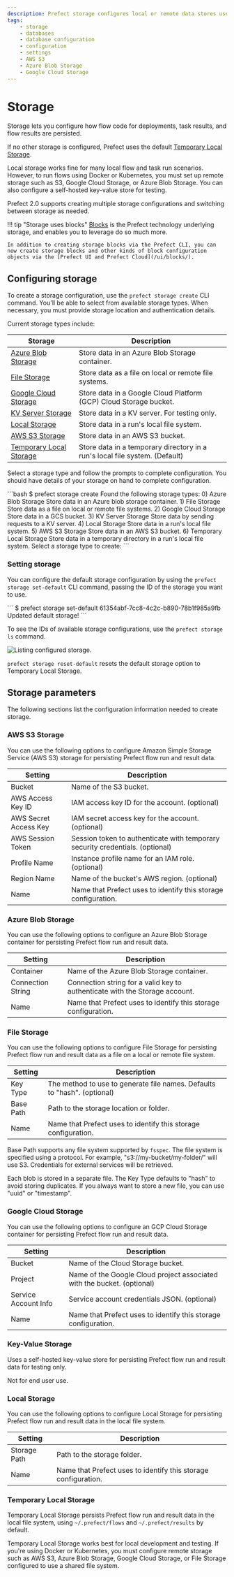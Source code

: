 ```yaml
---
description: Prefect storage configures local or remote data stores used for flow code, task results, and flow results.
tags:
    - storage
    - databases
    - database configuration
    - configuration
    - settings
    - AWS S3
    - Azure Blob Storage
    - Google Cloud Storage
---
```


# Storage

Storage lets you configure how flow code for deployments, task results, and flow results are persisted.

If no other storage is configured, Prefect uses the default [Temporary Local Storage](#temporary-local-storage).

Local storage works fine for many local flow and task run scenarios. However, to run flows using Docker or Kubernetes, you must set up remote storage such as S3, Google Cloud Storage, or Azure Blob Storage. You can also configure a self-hosted key-value store for testing.

Prefect 2.0 supports creating multiple storage configurations and switching between storage as needed.

!!! tip "Storage uses blocks"
    [Blocks](/concepts/blocks/) is the Prefect technology underlying storage, and enables you to leverage do so much more. 

    In addition to creating storage blocks via the Prefect CLI, you can now create storage blocks and other kinds of block configuration objects via the [Prefect UI and Prefect Cloud](/ui/blocks/).

## Configuring storage

To create a storage configuration, use the `prefect storage create` CLI command. You'll be able to select from available storage types. When necessary, you must provide storage location and authentication details.

Current storage types include:

| Storage | Description |
| --- | --- |
| [Azure Blob Storage](#azure-blob-storage) | Store data in an Azure Blob Storage container. |
| [File Storage](#file-storage) | Store data as a file on local or remote file systems. |
| [Google Cloud Storage](#google-cloud-storage) | Store data in a Google Cloud Platform (GCP) Cloud Storage bucket. |
| [KV Server Storage](#key-value-storage) | Store data in a KV server. For testing only. |
| [Local Storage](#local-storage) | Store data in a run's local file system. |
| [AWS S3 Storage](#aws-s3-storage) | Store data in an AWS S3 bucket. |
| [Temporary Local Storage](#temporary-local-storage) | Store data in a temporary directory in a run's local file system. (Default) |

Select a storage type and follow the prompts to complete configuration. You should have details of your storage on hand to complete configuration.

<div class='terminal'>
```bash
$ prefect storage create
Found the following storage types:
0) Azure Blob Storage
    Store data in an Azure blob storage container.
1) File Storage
    Store data as a file on local or remote file systems.
2) Google Cloud Storage
    Store data in a GCS bucket.
3) KV Server Storage
    Store data by sending requests to a KV server.
4) Local Storage
    Store data in a run's local file system.
5) AWS S3 Storage
    Store data in an AWS S3 bucket.
6) Temporary Local Storage
    Store data in a temporary directory in a run's local file system.
Select a storage type to create:
```
</div>

### Setting storage

You can configure the default storage configuration by using the `prefect storage set-default` CLI command, passing the ID of the storage you want to use.

<div class='terminal'>
```
$ prefect storage set-default 61354abf-7cc8-4c2c-b890-78b1f985a9fb
Updated default storage!
```
</div>

To see the IDs of available storage configurations, use the `prefect storage ls` command.

![Listing configured storage.](/img/concepts/storage-ls.png)

`prefect storage reset-default` resets the default storage option to Temporary Local Storage.

## Storage parameters

The following sections list the configuration information needed to create storage.

### AWS S3 Storage

You can use the following options to configure Amazon Simple Storage Service (AWS S3) storage for persisting Prefect flow run and result data.

| Setting | Description |
| --- | --- |
| Bucket | Name of the S3 bucket. |
| AWS Access Key ID | IAM access key ID for the account. (optional) |
| AWS Secret Access Key | IAM secret access key for the account. (optional) |
| AWS Session Token | Session token to authenticate with temporary security credentials. (optional) |
| Profile Name | Instance profile name for an IAM role. (optional) |
| Region Name | Name of the bucket's AWS region. (optional) |
| Name | Name that Prefect uses to identify this storage configuration. |

### Azure Blob Storage

You can use the following options to configure an Azure Blob Storage container for persisting Prefect flow run and result data.

| Setting | Description |
| --- | --- |
| Container | Name of the Azure Blob Storage container. |
| Connection String | Connection string for a valid key to authenticate with the Storage account. |
| Name | Name that Prefect uses to identify this storage configuration. |

### File Storage

You can use the following options to configure File Storage for persisting Prefect flow run and result data as a file on a local or remote file system.

| Setting | Description |
| --- | --- |
| Key Type | The method to use to generate file names. Defaults to "hash". (optional) |
| Base Path | Path to the storage location or folder. |
| Name | Name that Prefect uses to identify this storage configuration. |

Base Path supports any file system supported by `fsspec`. The file system is specified using a protocol. For example, "s3://my-bucket/my-folder/" will use S3. Credentials for external services will be retrieved.

Each blob is stored in a separate file. The Key Type defaults to "hash" to avoid storing duplicates. If you always want to store a new file, you can use "uuid" or "timestamp".

### Google Cloud Storage

You can use the following options to configure an GCP Cloud Storage container for persisting Prefect flow run and result data.

| Setting | Description |
| --- | --- |
| Bucket | Name of the Cloud Storage bucket. |
| Project | Name of the Google Cloud project associated with the bucket. (optional) |
| Service Account Info | Service account credentials JSON. (optional) |
| Name | Name that Prefect uses to identify this storage configuration. |

### Key-Value Storage

Uses a self-hosted key-value store for persisting Prefect flow run and result data for testing only.

Not for end user use.

### Local Storage

You can use the following options to configure Local Storage for persisting Prefect flow run and result data in the local file system.

| Setting | Description |
| --- | --- |
| Storage Path | Path to the storage folder. |
| Name | Name that Prefect uses to identify this storage configuration. |

### Temporary Local Storage

Temporary Local Storage persists Prefect flow run and result data in the local file system, using `~/.prefect/flows` and `~/.prefect/results` by default.

Temporary Local Storage works best for local development and testing. If you're using Docker or Kubernetes, you must configure remote storage such as AWS S3, Azure Blob Storage, Google Cloud Storage, or File Storage configured to use a shared file system.